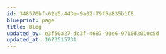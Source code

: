 ```yaml
---
id: 348570bf-62e5-443e-9a02-79f5e835b1f8
blueprint: page
title: Blog
updated_by: e3f50a27-dc3f-4687-93e6-9710d2010c5d
updated_at: 1673515731
---
```

